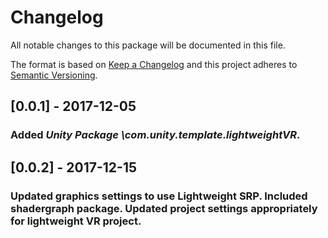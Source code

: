 # Changelog
All notable changes to this package will be documented in this file.

The format is based on [Keep a Changelog](http://keepachangelog.com/en/1.0.0/)
and this project adheres to [Semantic Versioning](http://semver.org/spec/v2.0.0.html).

## [0.0.1] - 2017-12-05

### Added *Unity Package \com.unity.template.lightweightVR*.

## [0.0.2] - 2017-12-15

### Updated graphics settings to use Lightweight SRP. Included shadergraph package. Updated project settings appropriately for lightweight VR project.

